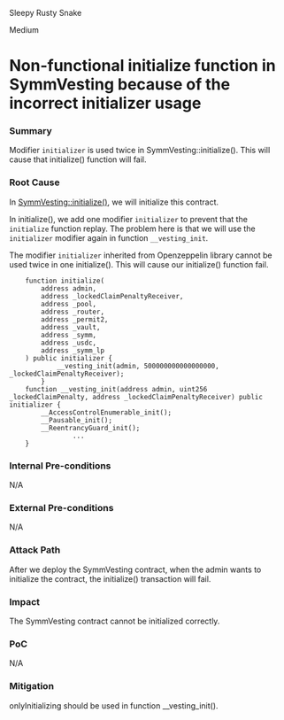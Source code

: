 Sleepy Rusty Snake

Medium

# Non-functional initialize function in SymmVesting because of the incorrect initializer usage

### Summary

Modifier `initializer` is used twice in SymmVesting::initialize(). This will cause that initialize() function will fail.

### Root Cause

In [SymmVesting::initialize()](https://github.com/sherlock-audit/2025-03-symm-io-stacking/blob/main/token/contracts/vesting/SymmVesting.sol#L55), we will initialize this contract.

In initialize(), we add one modifier `initializer` to prevent that the `initialize` function replay.  The problem here is that we will use the `initializer` modifier again in function `__vesting_init`. 

The modifier `initializer` inherited from Openzeppelin library cannot be used twice in one initialize(). This will cause our initialize() function fail.

```solidity
	function initialize(
		address admin,
		address _lockedClaimPenaltyReceiver,
		address _pool,
		address _router,
		address _permit2,
		address _vault,
		address _symm,
		address _usdc,
		address _symm_lp
	) public initializer {
      		__vesting_init(admin, 500000000000000000, _lockedClaimPenaltyReceiver);
        }
	function __vesting_init(address admin, uint256 _lockedClaimPenalty, address _lockedClaimPenaltyReceiver) public initializer {
		__AccessControlEnumerable_init();
		__Pausable_init();
		__ReentrancyGuard_init();
                ...
	}
```

### Internal Pre-conditions

N/A

### External Pre-conditions

N/A

### Attack Path

After we deploy the SymmVesting contract, when the admin wants to initialize the contract, the initialize() transaction will fail.

### Impact

The SymmVesting contract cannot be initialized correctly.

### PoC

N/A

### Mitigation

onlyInitializing should be used in function __vesting_init().